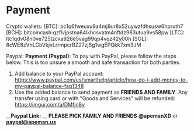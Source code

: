 # Payment

Crypto wallets:
[BTC]: bc1q6fweuxu9a4mj9ur8x52uywzfdhsusw6hpruth7
[BCH]: bitcoincash:qzflvjpstna64lkhcsvatm4nftdz983utua9vs58pw
[LTC]: ltc1qdv08n0ve725tzcxa926e5vag99qp4vqz42y00h
[SOL]: 8cWE8zVnLGbVkjvLrrmpcrBZ27zjSg1wgEPQkk7xm3JM

[ETH]: 0x00aA25da963494610D03F4387642e88998530B53
[LINK ERC20]: 0x00aA25da963494610D03F4387642e88998530B53
[USDC ERC20]: 0x00aA25da963494610D03F4387642e88998530B53
[AVAX C-Chain]: 0x00aA25da963494610D03F4387642e88998530B53

Paypal:
__**Payment (Paypal):**__
To pay with PayPal, please follow the steps below. This is too unsure a smooth and safe transaction for both parties.
1) Add balance to your PayPal account: https://www.paypal.com/us/smarthelp/article/how-do-i-add-money-to-my-paypal-balance-faq1348
2) Use the added balance to send payment as **FRIENDS AND FAMILY**. Any transfer using card or with "Goods and Services" will be refunded: https://imgur.com/a/DMfjn8v

__**Paypal Link:** __
**PLEASE PICK FAMILY AND FRIENDS**
**@apemanXD** or **paypal@apeman.us**